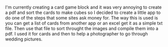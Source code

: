 I'm currently creating a card game block and it was very annoying to create a pdf and sort the cards to make cubes so I decided to create a little app to do one of the steps that some sites ask money for.
The way this is used is you can get a list of cards from another app or an excel get it as a simple txt file.
Then use that file to sort throught the images and compile them into a pdf.
I used it for cards and then to help a photographer to go through wedding pictures.
